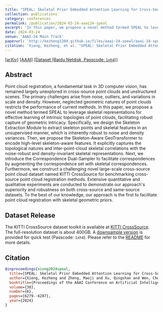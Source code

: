 ```yaml
---
title: "SPEAL: Skeletal Prior Embedded Attention Learning for Cross-Source Point Cloud Registration"
collection: publications
category: conferences
permalink: /publication/2024-03-24-aaai24-speal
excerpt: 'In this paper, we propose a novel method termed SPEAL to leverage skeletal representations for effective learning of intrinsic topologies of point clouds, facilitating robust capture of geometric intricacy.'
date: 2024-03-24
venue: 'AAAI-24 Main Track'
paperurl: 'http://kezheng1204.github.io/files/aaai-24-speal/aaai-24-speal.pdf'
citation: 'Xiong, Kezheng, et al. "SPEAL: Skeletal Prior Embedded Attention Learning for Cross-Source Point Cloud Registration." Proceedings of the AAAI Conference on Artificial Intelligence. Vol. 38. No. 6. 2024.'
---
```


[[arXiv]](https://arxiv.org/abs/2312.08664)
[[AAAI]](https://ojs.aaai.org/index.php/AAAI/article/view/28446) 
[[Dataset (Baidu Netdisk, Passcode: `1xh4`)]](https://pan.baidu.com/s/1I3OTFh6isIA6V-0Mtn2XSg)

## Abstract
Point cloud registration, a fundamental task in 3D computer vision, has remained largely unexplored in cross-source point clouds and unstructured scenes. The primary challenges arise from noise, outliers, and variations in scale and density. However, neglected geometric natures of point clouds restricts the performance of current methods. In this paper, we propose a novel method termed SPEAL to leverage skeletal representations for effective learning of intrinsic topologies of point clouds, facilitating robust capture of geometric intricacy. Specifically, we design the Skeleton Extraction Module to extract skeleton points and skeletal features in an unsupervised manner, which is inherently robust to noise and density variances. Then, we propose the Skeleton-Aware GeoTransformer to encode high-level skeleton-aware features. It explicitly captures the topological natures and inter-point-cloud skeletal correlations with the noise-robust and density-invariant skeletal representations. Next, we introduce the Correspondence Dual-Sampler to facilitate correspondences by augmenting the correspondence set with skeletal correspondences. Furthermore, we construct a challenging novel large-scale cross-source point cloud dataset named KITTI CrossSource for benchmarking cross-source point cloud registration methods. Extensive quantitative and qualitative experiments are conducted to demonstrate our approach's superiority and robustness on both cross-source and same-source datasets. To the best of our knowledge, our approach is the first to facilitate point cloud registration with skeletal geometric priors.

## Dataset Release

The KITTI CrossSource dataset toolkit is available at [KITTI CrossSource](https://github.com/kezheng1204/KITTI-CrossSource/).
The full-resolution dataset is about 400GB.
A [downsample version](https://pan.baidu.com/s/1I3OTFh6isIA6V-0Mtn2XSg) is provided for quick test (Passcode: `1xh4`). Please refer to the [README](https://github.com/kezheng1204/KITTI-CrossSource/blob/main/README.md) for more details.


## Citation

```bibtex
@inproceedings{xiong2024speal,
  title={SPEAL: Skeletal Prior Embedded Attention Learning for Cross-Source Point Cloud Registration},
  author={Xiong, Kezheng and Zheng, Maoji and Xu, Qingshan and Wen, Chenglu and Shen, Siqi and Wang, Cheng},
  booktitle={Proceedings of the AAAI Conference on Artificial Intelligence},
  volume={38},
  number={6},
  pages={6279--6287},
  year={2024}
}
```